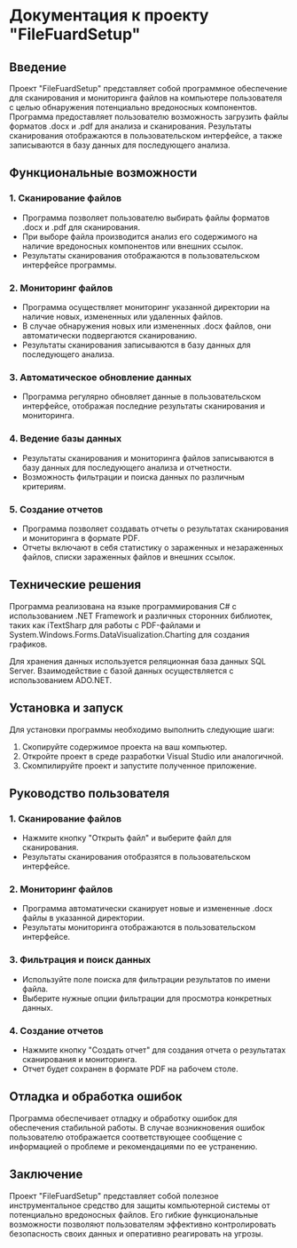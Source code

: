 # Документация к проекту "FileFuardSetup"
## Введение

Проект "FileFuardSetup" представляет собой программное обеспечение для сканирования и мониторинга файлов на компьютере пользователя с целью обнаружения потенциально вредоносных компонентов. Программа предоставляет пользователю возможность загрузить файлы форматов .docx и .pdf для анализа и сканирования. Результаты сканирования отображаются в пользовательском интерфейсе, а также записываются в базу данных для последующего анализа.

## Функциональные возможности

### 1. Сканирование файлов

- Программа позволяет пользователю выбирать файлы форматов .docx и .pdf для сканирования.
- При выборе файла производится анализ его содержимого на наличие вредоносных компонентов или внешних ссылок.
- Результаты сканирования отображаются в пользовательском интерфейсе программы.

### 2. Мониторинг файлов

- Программа осуществляет мониторинг указанной директории на наличие новых, измененных или удаленных файлов.
- В случае обнаружения новых или измененных .docx файлов, они автоматически подвергаются сканированию.
- Результаты сканирования записываются в базу данных для последующего анализа.

### 3. Автоматическое обновление данных

- Программа регулярно обновляет данные в пользовательском интерфейсе, отображая последние результаты сканирования и мониторинга.

### 4. Ведение базы данных

- Результаты сканирования и мониторинга файлов записываются в базу данных для последующего анализа и отчетности.
- Возможность фильтрации и поиска данных по различным критериям.

### 5. Создание отчетов

- Программа позволяет создавать отчеты о результатах сканирования и мониторинга в формате PDF.
- Отчеты включают в себя статистику о зараженных и незараженных файлов, списки зараженных файлов и внешних ссылок.

## Технические решения

Программа реализована на языке программирования C# с использованием .NET Framework и различных сторонних библиотек, таких как iTextSharp для работы с PDF-файлами и System.Windows.Forms.DataVisualization.Charting для создания графиков.

Для хранения данных используется реляционная база данных SQL Server. Взаимодействие с базой данных осуществляется с использованием ADO.NET.

## Установка и запуск

Для установки программы необходимо выполнить следующие шаги:

1. Скопируйте содержимое проекта на ваш компьютер.
2. Откройте проект в среде разработки Visual Studio или аналогичной.
3. Скомпилируйте проект и запустите полученное приложение.

## Руководство пользователя

### 1. Сканирование файлов

- Нажмите кнопку "Открыть файл" и выберите файл для сканирования.
- Результаты сканирования отобразятся в пользовательском интерфейсе.

### 2. Мониторинг файлов

- Программа автоматически сканирует новые и измененные .docx файлы в указанной директории.
- Результаты мониторинга отображаются в пользовательском интерфейсе.

### 3. Фильтрация и поиск данных

- Используйте поле поиска для фильтрации результатов по имени файла.
- Выберите нужные опции фильтрации для просмотра конкретных данных.

### 4. Создание отчетов

- Нажмите кнопку "Создать отчет" для создания отчета о результатах сканирования и мониторинга.
- Отчет будет сохранен в формате PDF на рабочем столе.

## Отладка и обработка ошибок

Программа обеспечивает отладку и обработку ошибок для обеспечения стабильной работы. В случае возникновения ошибок пользователю отображается соответствующее сообщение с информацией о проблеме и рекомендациями по ее устранению.

## Заключение

Проект "FileFuardSetup" представляет собой полезное инструментальное средство для защиты компьютерной системы от потенциально вредоносных файлов. Его гибкие функциональные возможности позволяют пользователям эффективно контролировать безопасность своих данных и оперативно реагировать на угрозы.
